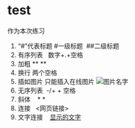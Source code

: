 # test
作为本次练习
1. “#”代表标题 #一级标题  ##二级标题
2. 有序列表   数字+.+空格
3. 加粗   ** **
4. 换行   两个空格
5. 插如图片 只能插入在线图片    ![图片名字](图片地址)
6. 无序列表  -/+ + 空格
7. 斜体    * *
8. 连接   <网页链接>
9. 文字连接    [显示的文字](网页地址)
